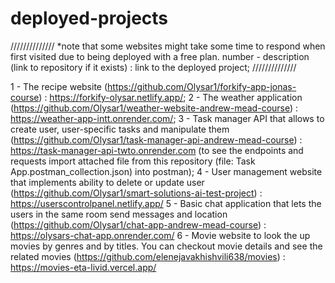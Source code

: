 # deployed-projects

//////////////
*note that some websites might take some time to respond when first visited due to being deployed with a free plan.
number - description (link to repository if it exists) : link to the deployed project;
//////////////

1 - The recipe website (https://github.com/Olysar1/forkify-app-jonas-course) : https://forkify-olysar.netlify.app/;
2 - The weather application (https://github.com/Olysar1/weather-website-andrew-mead-course) : https://weather-app-intt.onrender.com/;
3 - Task manager API that allows to create user, user-specific tasks and manipulate them (https://github.com/Olysar1/task-manager-api-andrew-mead-course) : https://task-manager-api-twto.onrender.com (to see the endpoints and requests import attached file from this repository (file: Task App.postman_collection.json) into postman);
4 - User management website that implements ability to delete or update user (https://github.com/Olysar1/smart-solutions-ai-test-project) : https://userscontrolpanel.netlify.app/
5 - Basic chat application that lets the users in the same room send messages and location (https://github.com/Olysar1/chat-app-andrew-mead-course) : https://olysars-chat-app.onrender.com/
6 - Movie website to look the up movies by genres and by titles. You can checkout movie details and see the related movies (https://github.com/elenejavakhishvili638/movies) : https://movies-eta-livid.vercel.app/
